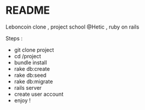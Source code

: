 # README

Leboncoin clone , project school @Hetic , ruby on rails

Steps :

* git clone project
* cd /project
* bundle install
* rake db:create
* rake db:seed
* rake db:migrate
* rails server 
* create user account 
* enjoy !

